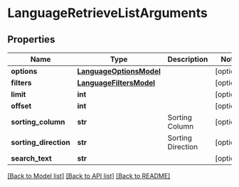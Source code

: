 # LanguageRetrieveListArguments

## Properties
Name | Type | Description | Notes
------------ | ------------- | ------------- | -------------
**options** | [**LanguageOptionsModel**](LanguageOptionsModel.md) |  | [optional] 
**filters** | [**LanguageFiltersModel**](LanguageFiltersModel.md) |  | [optional] 
**limit** | **int** |  | [optional] 
**offset** | **int** |  | [optional] 
**sorting_column** | **str** | Sorting Column | [optional] 
**sorting_direction** | **str** | Sorting Direction | [optional] 
**search_text** | **str** |  | [optional] 

[[Back to Model list]](../README.md#documentation-for-models) [[Back to API list]](../README.md#documentation-for-api-endpoints) [[Back to README]](../README.md)


